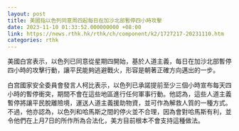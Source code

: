 ```yaml
---
layout: post
title: 美國指以色列同意周四起每日在加沙北部暫停四小時攻擊
date: 2023-11-10 01:33:52.000000000 +08:00
link: https://news.rthk.hk/rthk/ch/component/k2/1727217-20231110.htm
categories: rthk
---
```


美國白宮表示，以色列已同意從星期四開始，基於人道主義，每日在加沙北部暫停四小時的攻擊行動，讓平民能夠逃避戰火，形容是朝著正確方向邁出的一步。

白宫國家安全委員會發言人柯比表示，以色列已承諾提前至少三個小時宣布每天四小時的暫停衝突，期間不會在這些地區進行任何軍事行動。他認為，這些人道主義暫停將讓平民脫離險境，運送人道主義援助物資，並可作為解救人質的一種方式。不過，他亦認為，以色列和哈馬斯之間的停火並不合理，因為會對哈馬斯有利，並令他們在上月7日的所作所為合法化，美方目前根本不會支持這種做法。
